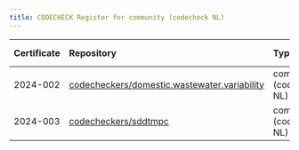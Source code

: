 ```yaml
---
title: CODECHECK Register for community (codecheck NL)
---
```



|Certificate |Repository                                   |Type                     |Issue |Report                                  |Check date |
|:-------|:--------------------------------|:------------------|:---|:--------------------------|:----------|
|2024-002    |[codecheckers/domestic.wastewater.variability](https://github.com/codecheckers/domestic.wastewater.variability)|community (codecheck NL) |[61](https://github.com/codecheckers/register/issues/61)|https://doi.org/10.5281/zenodo.FIXME    |2020-04-13 |
|2024-003    |[codecheckers/sddtmpc](https://github.com/codecheckers/sddtmpc)|community (codecheck NL) |[66](https://github.com/codecheckers/register/issues/66)|https://doi.org/10.5281/zenodo.11403956 |2024-05-30 |
